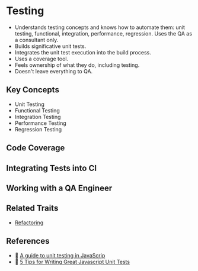 # Testing

* Understands testing concepts and knows how to automate them: unit testing, functional, integration, performance, regression. Uses the QA as a consultant only.
* Builds significative unit tests.
* Integrates the unit test execution into the build process.
* Uses a coverage tool.
* Feels ownership of what they do, including testing.
* Doesn't leave everything to QA.

## Key Concepts

* Unit Testing
* Functional Testing
* Integration Testing
* Performance Testing
* Regression Testing

## Code Coverage

## Integrating Tests into CI

## Working with a QA Engineer

## Related Traits

* [Refactoring](/best-practices.md#refactoring)

## References

* :memo: [A guide to unit testing in JavaScrip](https://github.com/mawrkus/js-unit-testing-guide)
* :memo: [5 Tips for Writing Great Javascript Unit Tests](https://medium.com/@yahelyechieli/5-tips-for-writing-great-javascript-unit-tests-86296ad2d997)

